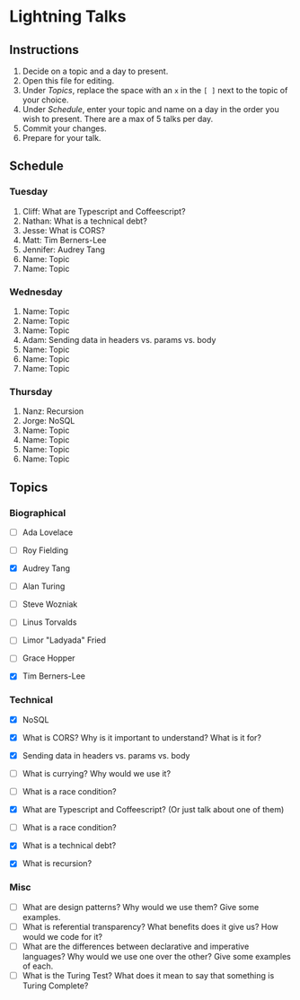 # Lightning Talks

## Instructions

1. Decide on a topic and a day to present.
2. Open this file for editing.
3. Under _Topics_, replace the space with an `x` in the `[ ]` next to the topic of your choice.
4. Under _Schedule_, enter your topic and name on a day in the order you wish to present. There are a max of 5 talks per day.
5. Commit your changes.
6. Prepare for your talk.


## Schedule

### Tuesday

1. Cliff: What are Typescript and Coffeescript?
2. Nathan: What is a technical debt?
3. Jesse: What is CORS?
4. Matt: Tim Berners-Lee
5. Jennifer: Audrey Tang
6. Name: Topic
7. Name: Topic


### Wednesday

1. Name: Topic
2. Name: Topic
3. Name: Topic
4. Adam: Sending data in headers vs. params vs. body
5. Name: Topic
6. Name: Topic
7. Name: Topic


### Thursday

1. Nanz: Recursion
2. Jorge: NoSQL
3. Name: Topic
4. Name: Topic
5. Name: Topic
6. Name: Topic


## Topics

### Biographical

* [ ] Ada Lovelace
* [ ] Roy Fielding
* [x] Audrey Tang
* [ ] Alan Turing
* [ ] Steve Wozniak
* [ ] Linus Torvalds
* [ ] Limor "Ladyada" Fried
* [ ] Grace Hopper
* [x] Tim Berners-Lee


### Technical
* [x] NoSQL
* [x] What is CORS? Why is it important to understand? What is it for?
* [x] Sending data in headers vs. params vs. body
* [ ] What is currying? Why would we use it?
* [ ] What is a race condition?
* [x] What are Typescript and Coffeescript? (Or just talk about one of them)
* [ ] What is a race condition?
* [x] What is a technical debt?
* [x] What is recursion?


### Misc

* [ ] What are design patterns? Why would we use them? Give some examples.
* [ ] What is referential transparency? What benefits does it give us? How would we code for it?
* [ ] What are the differences between declarative and imperative languages? Why would we use one over the other? Give some examples of each.
* [ ] What is the Turing Test? What does it mean to say that something is Turing Complete?
